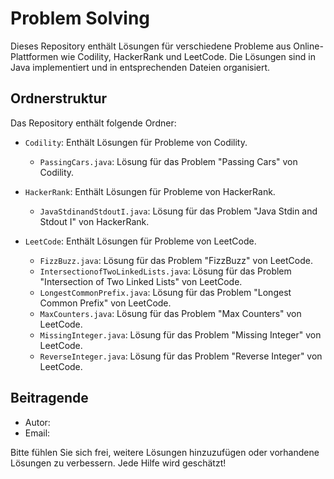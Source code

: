 # Problem Solving

Dieses Repository enthält Lösungen für verschiedene Probleme aus Online-Plattformen wie Codility, HackerRank und LeetCode. Die Lösungen sind in Java implementiert und in entsprechenden Dateien organisiert.

## Ordnerstruktur

Das Repository enthält folgende Ordner:

- `Codility`: Enthält Lösungen für Probleme von Codility.
  - `PassingCars.java`: Lösung für das Problem "Passing Cars" von Codility.

- `HackerRank`: Enthält Lösungen für Probleme von HackerRank.
  - `JavaStdinandStdoutI.java`: Lösung für das Problem "Java Stdin and Stdout I" von HackerRank.

- `LeetCode`: Enthält Lösungen für Probleme von LeetCode.
  - `FizzBuzz.java`: Lösung für das Problem "FizzBuzz" von LeetCode.
  - `IntersectionofTwoLinkedLists.java`: Lösung für das Problem "Intersection of Two Linked Lists" von LeetCode.
  - `LongestCommonPrefix.java`: Lösung für das Problem "Longest Common Prefix" von LeetCode.
  - `MaxCounters.java`: Lösung für das Problem "Max Counters" von LeetCode.
  - `MissingInteger.java`: Lösung für das Problem "Missing Integer" von LeetCode.
  - `ReverseInteger.java`: Lösung für das Problem "Reverse Integer" von LeetCode.

## Beitragende

- Autor: <Ihr Name>
- Email: <Ihre Email-Adresse>

Bitte fühlen Sie sich frei, weitere Lösungen hinzuzufügen oder vorhandene Lösungen zu verbessern. Jede Hilfe wird geschätzt!

